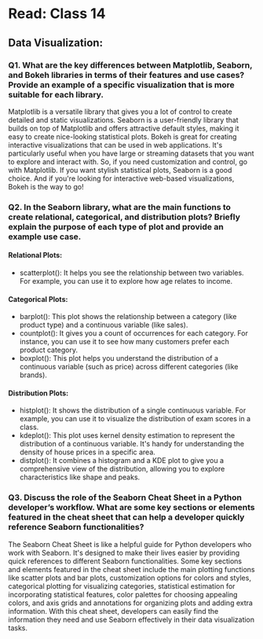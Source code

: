 # Read: Class 14

## Data Visualization:

### Q1. What are the key differences between Matplotlib, Seaborn, and Bokeh libraries in terms of their features and use cases? Provide an example of a specific visualization that is more suitable for each library.

 Matplotlib is a versatile library that gives you a lot of control to create detailed and static visualizations. Seaborn is a user-friendly library that builds on top of Matplotlib and offers attractive default styles, making it easy to create nice-looking statistical plots. Bokeh is great for creating interactive visualizations that can be used in web applications. It's particularly useful when you have large or streaming datasets that you want to explore and interact with. So, if you need customization and control, go with Matplotlib. If you want stylish statistical plots, Seaborn is a good choice. And if you're looking for interactive web-based visualizations, Bokeh is the way to go!

 ### Q2. In the Seaborn library, what are the main functions to create relational, categorical, and distribution plots? Briefly explain the purpose of each type of plot and provide an example use case.

#### Relational Plots:

- scatterplot(): It helps you see the relationship between two variables. For example, you can use it to explore how age relates to income.
#### Categorical Plots:

- barplot(): This plot shows the relationship between a category (like product type) and a continuous variable (like sales).
- countplot(): It gives you a count of occurrences for each category. For instance, you can use it to see how many customers prefer each product category.
- boxplot(): This plot helps you understand the distribution of a continuous variable (such as price) across different categories (like brands).
#### Distribution Plots:

- histplot(): It shows the distribution of a single continuous variable. For example, you can use it to visualize the distribution of exam scores in a class.
- kdeplot(): This plot uses kernel density estimation to represent the distribution of a continuous variable. It's handy for understanding the density of house prices in a specific area.
- distplot(): It combines a histogram and a KDE plot to give you a comprehensive view of the distribution, allowing you to explore characteristics like shape and peaks.

 ### Q3. Discuss the role of the Seaborn Cheat Sheet in a Python developer’s workflow. What are some key sections or elements featured in the cheat sheet that can help a developer quickly reference Seaborn functionalities?


 The Seaborn Cheat Sheet is like a helpful guide for Python developers who work with Seaborn. It's designed to make their lives easier by providing quick references to different Seaborn functionalities. Some key sections and elements featured in the cheat sheet include the main plotting functions like scatter plots and bar plots, customization options for colors and styles, categorical plotting for visualizing categories, statistical estimation for incorporating statistical features, color palettes for choosing appealing colors, and axis grids and annotations for organizing plots and adding extra information. With this cheat sheet, developers can easily find the information they need and use Seaborn effectively in their data visualization tasks.